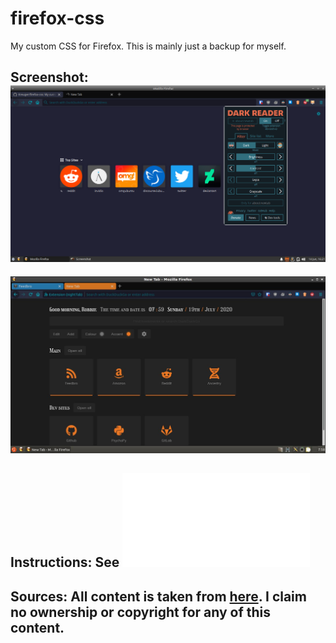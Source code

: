 # firefox-css
My custom CSS for Firefox.
This is mainly just a backup for myself.


## Screenshot: ![Screenshot](https://github.com/Kreuger/firefox-css/blob/master/Screenshot.png?raw=true )

![Startpage](https://raw.githubusercontent.com/Kreuger/firefox-css/master/firefox%20startpage.jpg)

## Instructions: See ![here](/Instructions.md)

## Sources: All content is taken from [here](https://www.reddit.com/r/FirefoxCSS/). I claim no ownership or copyright for any of this content.
